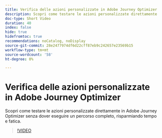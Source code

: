 ```yaml
---
title: Verifica delle azioni personalizzate in Adobe Journey Optimizer
description: Scopri come testare le azioni personalizzate direttamente in Adobe Journey Optimizer senza dover eseguire un percorso completo, risparmiando tempo e fatica.
doc-type: Short Video
duration: 40
index: false
hide: true
hidefromtoc: true
recommendations: noCatalog, noDisplay
source-git-commit: 28e2477974df6d22cff87eb9c242657e23569b15
workflow-type: tm+mt
source-wordcount: '58'
ht-degree: 0%

---
```



# Verifica delle azioni personalizzate in Adobe Journey Optimizer

Scopri come testare le azioni personalizzate direttamente in Adobe Journey Optimizer senza dover eseguire un percorso completo, risparmiando tempo e fatica.

<!-- 62_S522_3442522_39_testing-custom-actions-in-adobe-journey-optimizer -->
>[!VIDEO](https://video.tv.adobe.com/v/3458211/?learn=on&enablevpops=true)
